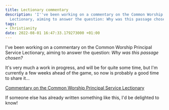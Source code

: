 ```yaml
---
title: Lectionary commentary
description: 'I''ve been working on a commentary on the Common Worship Principal Service
  Lectionary, aiming to answer the question: Why was this passage chosen?'
tags:
- Christianity
date: 2022-08-01 16:47:33.179273000 +01:00
---
```

I've been working on a commentary on the Common Worship Principal Service Lectionary, aiming to answer the question: _Why was this passage chosen?_

It's very much a work in progress, and will be for quite some time, but I'm currently a few weeks ahead of the game, so now is probably a good time to share it...

[Commentary on the Common Worship Principal Service Lectionary](/lectionary-commentary/)

If someone else has already written something like this, I'd be delighted to know!
